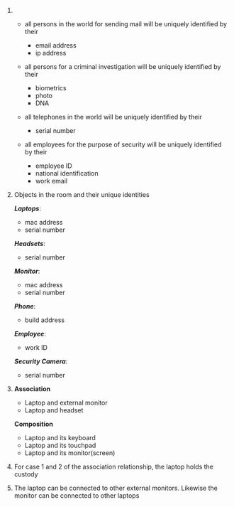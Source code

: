 1.  - all persons in the world for sending mail will be uniquely identified by their
        - email address
        - ip address

    - all persons for a criminal investigation will be uniquely identified by their
        - biometrics
        - photo
        - DNA

    - all telephones in the world will be uniquely identified by their
        - serial number
    
    - all employees for the purpose of security will be uniquely identified by their
        - employee ID
        - national identification
        - work email


2.  Objects in the room and their unique identities

    __*Laptops*__:
    - mac address
    - serial number

    __*Headsets*__:
    - serial number

    __*Monitor*__:
    - mac address
    - serial number

    __*Phone*__:
    - build address

    __*Employee*__:
    - work ID

    __*Security Camera*__:
    - serial number



3.  __Association__
    - Laptop and external monitor
    - Laptop and headset

    __Composition__
    - Laptop and its keyboard
    - Laptop and its touchpad
    - Laptop and its monitor(screen)


4. For case 1 and 2 of the association relationship, the laptop holds the custody

5. The laptop can be connected to other external monitors. Likewise the monitor can be connected to other laptops
